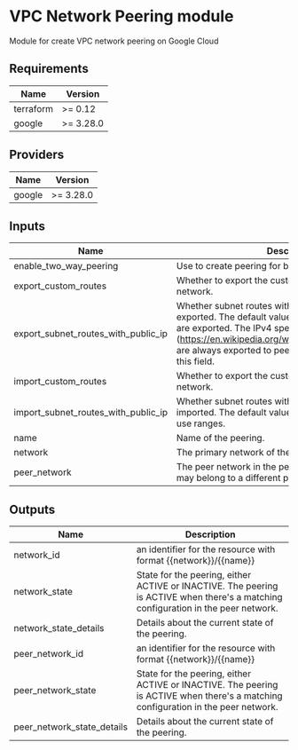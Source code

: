 # VPC Network Peering module

Module for create VPC network peering on Google Cloud

## Requirements

| Name | Version |
|------|---------|
| terraform | >= 0.12 |
| google | >= 3.28.0 |

## Providers

| Name | Version |
|------|---------|
| google | >= 3.28.0 |

## Inputs

| Name | Description | Type | Default | Required |
|------|-------------|------|---------|:--------:|
| enable\_two\_way\_peering | Use to create peering for both of network. | `bool` | `true` | no |
| export\_custom\_routes | Whether to export the custom routes to the peer network. | `bool` | `false` | no |
| export\_subnet\_routes\_with\_public\_ip | Whether subnet routes with public IP range are exported. The default value is true, all subnet routes are exported. The IPv4 special-use ranges (https://en.wikipedia.org/wiki/IPv4#Special_addresses) are always exported to peers and are not controlled by this field. | `bool` | `true` | no |
| import\_custom\_routes | Whether to export the custom routes from the peer network. | `bool` | `false` | no |
| import\_subnet\_routes\_with\_public\_ip | Whether subnet routes with public IP range are imported. The default value is false. The IPv4 special-use ranges. | `bool` | `false` | no |
| name | Name of the peering. | `string` | n/a | yes |
| network | The primary network of the peering. | `string` | n/a | yes |
| peer\_network | The peer network in the peering. The peer network may belong to a different project. | `string` | n/a | yes |

## Outputs

| Name | Description |
|------|-------------|
| network\_id | an identifier for the resource with format {{network}}/{{name}} |
| network\_state | State for the peering, either ACTIVE or INACTIVE. The peering is ACTIVE when there's a matching configuration in the peer network. |
| network\_state\_details | Details about the current state of the peering. |
| peer\_network\_id | an identifier for the resource with format {{network}}/{{name}} |
| peer\_network\_state | State for the peering, either ACTIVE or INACTIVE. The peering is ACTIVE when there's a matching configuration in the peer network. |
| peer\_network\_state\_details | Details about the current state of the peering. |

